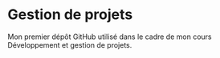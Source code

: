 # Gestion de projets
Mon premier dépôt GitHub utilisé dans le cadre de mon cours Développement et gestion de projets.